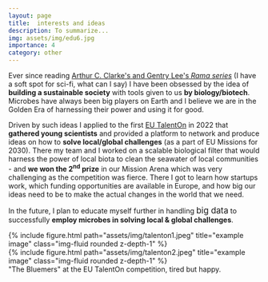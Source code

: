 ```yaml
---
layout: page
title:  interests and ideas
description: To summarize...
img: assets/img/edu6.jpg
importance: 4
category: other
---
```


Ever since reading [Arthur C. Clarke's and Gentry Lee's <i>Rama series</i>](https://en.wikipedia.org/wiki/Rendezvous_with_Rama#Books_in_the_series) (I have a soft spot for sci-fi, what can I say) I have been obsessed by the idea of <b>building a sustainable society</b> with tools given to us <b>by biology/biotech</b>. Microbes have always been big players on Earth and I believe we are in the Golden Era of harnessing their power and using it for good.

Driven by such ideas I applied to the first [EU TalentOn](https://talenton.eu/) in 2022 that <b>gathered young scientists</b> and provided a platform to network and produce ideas on how to <b>solve local/global challenges</b> (as a part of EU Missions for 2030). There my team and I worked on a scalable biological filter that would harness the power of local biota to clean the seawater of local communities - and <b>we won the 2<sup>nd</sup> prize</b> in our Mission Arena which was very challenging as the competition was fierce. There I got to learn how startups work, which funding opportunities are available in Europe, and how big our ideas need to be to make the actual changes in the world that we need. 

In the future, I plan to educate myself further in handling <big>big data</big> to successfully <b>employ microbes in solving local & global challenges</b>.

<div class="row justify-content-sm-center">
    <div class="col-sm-8 mt-3 mt-md-0">
        {% include figure.html path="assets/img/talenton1.jpeg" title="example image" class="img-fluid rounded z-depth-1" %}
    </div>
    <div class="col-sm-4 mt-3 mt-md-0">
        {% include figure.html path="assets/img/talenton2.jpeg" title="example image" class="img-fluid rounded z-depth-1" %}
    </div>
</div>
<div class="caption">
    "The Bluemers" at the EU TalentOn competition, tired but happy.
</div>
